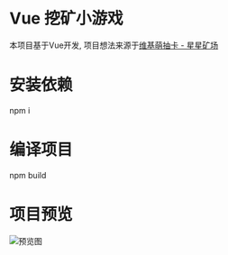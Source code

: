 # Vue 挖矿小游戏
本项目基于Vue开发, 项目想法来源于[维基萌抽卡 - 星星矿场](https://github.com/eeg1412/wikimoeCardByNodeJS)
# 安装依赖
npm i

# 编译项目
npm build

# 项目预览
![预览图](https://s1.locimg.com/2024/05/27/3d2117d1e78f2.png)
